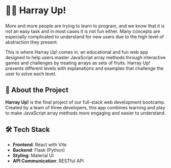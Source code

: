 <h1 align="left">🍉🍍 Harray Up! </h1>

###

<p align="left">More and more people are trying to learn to program, and we know that it is not an easy task and in most cases it is not fun either. Many concepts are especially complicated to understand for new users due to the high level of abstraction they present. 

This is where Harray Up! comes in, an educational and fun web app designed to help users master JavaScript array methods through interactive games and challenges by treating arrays as sets of fruits. Harray Up! presents different levels with explanations and examples that challenge the user to solve each level.</p>

###

## 🚀 About the Project

**Harray Up!** is the final project of our full-stack web development bootcamp. Created by a team of three developers, this app combines learning and play to make JavaScript array methods more engaging and easier to understand.

## 🛠️ Tech Stack

- **Frontend**: React with Vite  
- **Backend**: Flask (Python)  
- **Styling**: Material UI
- **API Communication**: RESTful API
